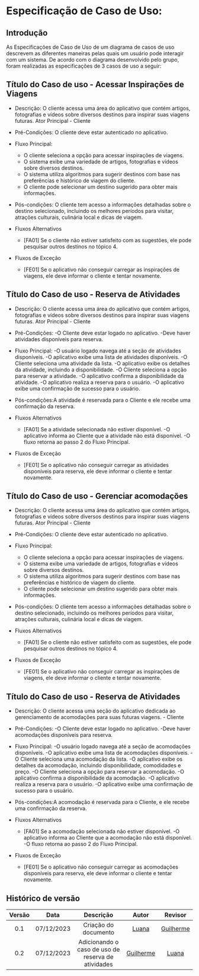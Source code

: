 # Especificação de Caso de Uso:

## Introdução

As Especificações de Caso de Uso de um diagrama de casos de uso descrevem as diferentes maneiras pelas quais um usuário pode interagir com um sistema. De acordo com o diagrama desenvolvido pelo grupo, foram realizadas as especificações de 3 casos de uso a seguir:

## Título do Caso de uso - Acessar Inspirações de Viagens

* Descrição: O cliente acessa uma área do aplicativo que contém artigos, fotografias e vídeos sobre diversos destinos para inspirar suas viagens futuras.
Ator Principal - Cliente
* Pré-Condições: O cliente deve estar autenticado no aplicativo.
* Fluxo Principal:
    - O cliente seleciona a opção para acessar inspirações de viagens.
    - O sistema exibe uma variedade de artigos, fotografias e vídeos sobre diversos destinos.
    - O sistema utiliza algoritmos para sugerir destinos com base nas preferências e histórico de viagem do cliente.
    - O cliente pode selecionar um destino sugerido para obter mais informações.
* Pós-condições: O cliente tem acesso a informações detalhadas sobre o destino selecionado, incluindo os melhores períodos para visitar, atrações culturais, culinária local e dicas de viagem.

* Fluxos Alternativos 
    - [FA01] Se o cliente não estiver satisfeito com as sugestões, ele pode pesquisar outros destinos no tópico 4.

* Fluxos de Exceção 
    - [FE01] Se o aplicativo não conseguir carregar as inspirações de viagens, ele deve informar o cliente e tentar novamente.

## Título do Caso de uso - Reserva de Atividades

* Descrição: O cliente acessa uma área do aplicativo que contém artigos, fotografias e vídeos sobre diversos destinos para inspirar suas viagens futuras.
Ator Principal - Cliente
* Pré-Condições:
      -O Cliente deve estar logado no aplicativo.
      -Deve haver atividades disponíveis para reserva.
* Fluxo Principal:
     -O usuário logado navega até a seção de atividades disponíveis.
     -O aplicativo exibe uma lista de atividades disponíveis.
     -O Cliente seleciona uma atividade da lista.
     -O aplicativo exibe os detalhes da atividade, incluindo a disponibilidade.
     -O Cliente seleciona a opção para reservar a atividade.
     -O aplicativo confirma a disponibilidade da atividade.
     -O aplicativo realiza a reserva para o usuário.
     -O aplicativo exibe uma confirmação de sucesso para o usuário.
* Pós-condições:A atividade é reservada para o Cliente e ele recebe uma confirmação da reserva.

* Fluxos Alternativos 
    - [FA01] Se a atividade selecionada não estiver disponível.
       -O aplicativo informa ao Cliente que a atividade não está disponível.
       -O fluxo retorna ao passo 2 do Fluxo Principal.
* Fluxos de Exceção 
    - [FE01] Se o aplicativo não conseguir carregar as atividades disponíveis para reserva, ele deve informar o cliente e tentar novamente.

## Título do Caso de uso - Gerenciar acomodações

* Descrição: O cliente acessa uma área do aplicativo que contém artigos, fotografias e vídeos sobre diversos destinos para inspirar suas viagens futuras.
Ator Principal - Cliente
* Pré-Condições: O cliente deve estar autenticado no aplicativo.
* Fluxo Principal:
    - O cliente seleciona a opção para acessar inspirações de viagens.
    - O sistema exibe uma variedade de artigos, fotografias e vídeos sobre diversos destinos.
    - O sistema utiliza algoritmos para sugerir destinos com base nas preferências e histórico de viagem do cliente.
    - O cliente pode selecionar um destino sugerido para obter mais informações.
* Pós-condições: O cliente tem acesso a informações detalhadas sobre o destino selecionado, incluindo os melhores períodos para visitar, atrações culturais, culinária local e dicas de viagem.

* Fluxos Alternativos 
    - [FA01] Se o cliente não estiver satisfeito com as sugestões, ele pode pesquisar outros destinos no tópico 4.

* Fluxos de Exceção 
    - [FE01] Se o aplicativo não conseguir carregar as inspirações de viagens, ele deve informar o cliente e tentar novamente.

## Título do Caso de uso - Reserva de Atividades

* Descrição: O cliente acessa uma seção do aplicativo dedicada ao gerenciamento de acomodações para suas futuras viagens. - Cliente
* Pré-Condições:
      -O Cliente deve estar logado no aplicativo.
      -Deve haver acomodações disponíveis para reserva.
* Fluxo Principal:
     -O usuário logado navega até a seção de acomodações disponíveis.
     -O aplicativo exibe uma lista de acomodações disponíveis.
     -O Cliente seleciona uma acomodação da lista.
     -O aplicativo exibe os detalhes da acomodação, incluindo disponibilidade, comodidades e preço.
     -O Cliente seleciona a opção para reservar a acomodação.
     -O aplicativo confirma a disponibilidade da acomodação.
     -O aplicativo realiza a reserva para o usuário.
     -O aplicativo exibe uma confirmação de sucesso para o usuário.
* Pós-condições:A acomodação é reservada para o Cliente, e ele recebe uma confirmação da reserva.

* Fluxos Alternativos 
    - [FA01] Se a acomodação selecionada não estiver disponível.
       -O aplicativo informa ao Cliente que a acomodação não está disponível.
       -O fluxo retorna ao passo 2 do Fluxo Principal.
* Fluxos de Exceção 
    - [FE01] Se o aplicativo não conseguir carregar as acomodações disponíveis para reserva, ele deve informar o cliente e tentar novamente.

## Histórico de versão

| Versão |    Data    |      Descrição       |  Autor  | Revisor |
| :----: | :--------: | :------------------: | :-----: | :-----: |
|  0.1   | 07/12/2023 | Criação do documento | [Luana](https://github.com/luanatorress) | [Guilherme](https://github.com/GG555-13)  |
|  0.2   | 07/12/2023 | Adicionando  o caso de uso de reserva de atividades | [Guilherme](https://github.com/GG555-13) | [Luana](https://github.com/luanatorress)  |

